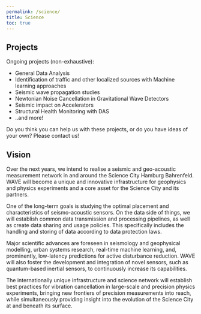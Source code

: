 ```yaml
---
permalink: /science/
title: Science
toc: true
---
```


## Projects

Ongoing projects (non-exhaustive):

* General Data Analysis
* Identification of traffic and other localized sources with Machine learning approaches
* Seismic wave propagation studies
* Newtonian Noise Cancellation in Gravitational Wave Detectors
* Seismic impact on Accelerators
* Structural Health Monitoring with DAS
* ..and more!

Do you think you can help us with these projects, or do you have ideas of your own? Please contact us!

## Vision

Over the next years, we intend to realise a seismic and geo-acoustic measurement network in and around the Science City Hamburg Bahrenfeld. WAVE will become a unique and innovative infrastructure for geophysics and physics experiments and a core asset for the Science City and its partners.

One of the long-term goals is studying the optimal placement and characteristics of seismo-acoustic sensors. On the data side of things, we will establish common data transmission and processing pipelines, as well as create data sharing and usage policies. This specifically includes the handling and storing of data according to data protection laws.

Major scientific advances are foreseen in seismology and geophysical modelling, urban systems research, real-time machine learning, and, prominently, low-latency predictions for active disturbance reduction. WAVE will also foster the development and integration of novel sensors, such as quantum-based inertial sensors, to continuously increase its capabilities.

The internationally unique infrastructure and science network will establish best practices for vibration cancellation in large-scale and precision physics experiments, bringing new frontiers of precision measurements into reach, while simultaneously providing insight into the evolution of the Science City at and beneath its surface.

